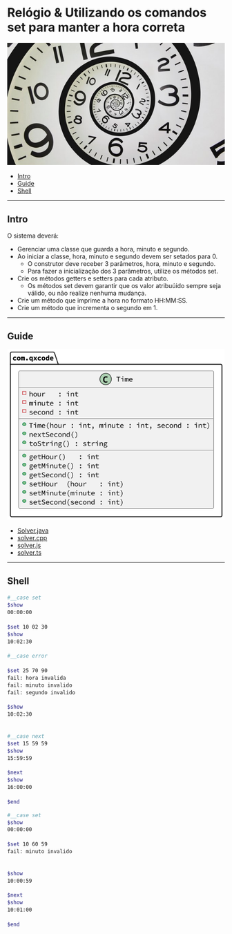 # Relógio & Utilizando os comandos set para manter a hora correta

![](cover.jpg)

[](toc)

- [Intro](#intro)
- [Guide](#guide)
- [Shell](#shell)
[](toc)

***
## Intro
O sistema deverá:

- Gerenciar uma classe que guarda a hora, minuto e segundo.
- Ao iniciar a classe, hora, minuto e segundo devem ser setados para 0.
    - O construtor deve receber 3 parâmetros, hora, minuto e segundo.
    - Para fazer a inicialização dos 3 parâmetros, utilize os métodos set.
- Crie os métodos getters e setters para cada atributo.
    - Os métodos set devem garantir que os valor atribuúido sempre seja válido, ou não realize nenhuma mudança.
- Crie um método que imprime a hora no formato HH:MM:SS.
- Crie um método que incrementa o segundo em 1.

***
## Guide
![](diagrama.png)

- [Solver.java](.cache/draft.java)
- [solver.cpp](.cache/draft.cpp)
- [solver.js](.cache/draft.js)
- [solver.ts](.cache/draft.ts)

***
## Shell

```bash
#__case set
$show
00:00:00

$set 10 02 30
$show 
10:02:30

#__case error

$set 25 70 90
fail: hora invalida
fail: minuto invalido
fail: segundo invalido

$show
10:02:30


#__case next
$set 15 59 59
$show
15:59:59

$next
$show
16:00:00

$end
```

```bash
#__case set
$show
00:00:00

$set 10 60 59
fail: minuto invalido


$show
10:00:59

$next
$show
10:01:00

$end
```
